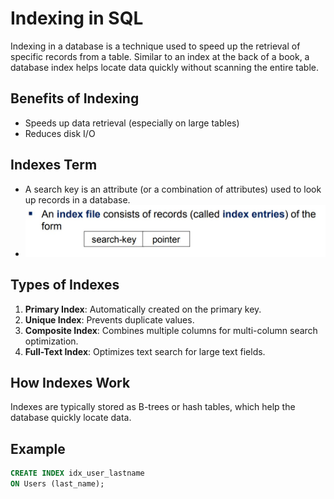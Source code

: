 # Indexing in SQL

Indexing in a database is a technique used to speed up the retrieval of specific records from a table. 
Similar to an index at the back of a book, a database index helps locate data quickly without scanning the entire table.

## Benefits of Indexing
- Speeds up data retrieval (especially on large tables)
- Reduces disk I/O

## Indexes Term
- A search key is an attribute (or a combination of attributes) used to look up records in a database.
- <img src="./src/search-key.jpg" alt="search key" width="500"/>




## Types of Indexes
1. **Primary Index**: Automatically created on the primary key.
2. **Unique Index**: Prevents duplicate values.
3. **Composite Index**: Combines multiple columns for multi-column search optimization.
4. **Full-Text Index**: Optimizes text search for large text fields.

## How Indexes Work
Indexes are typically stored as B-trees or hash tables, which help the database quickly locate data.

## Example
```sql
CREATE INDEX idx_user_lastname
ON Users (last_name);
